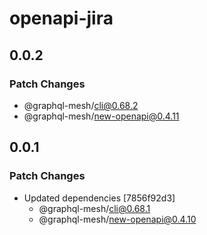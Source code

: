 # openapi-jira

## 0.0.2

### Patch Changes

- @graphql-mesh/cli@0.68.2
- @graphql-mesh/new-openapi@0.4.11

## 0.0.1

### Patch Changes

- Updated dependencies [7856f92d3]
  - @graphql-mesh/cli@0.68.1
  - @graphql-mesh/new-openapi@0.4.10
